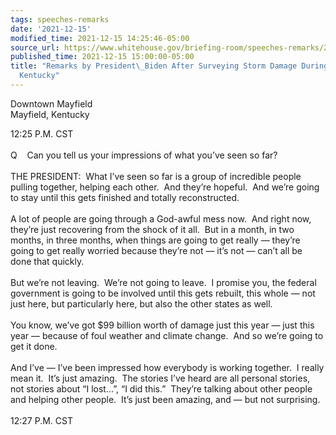 ```yaml
---
tags: speeches-remarks
date: '2021-12-15'
modified_time: 2021-12-15 14:25:46-05:00
source_url: https://www.whitehouse.gov/briefing-room/speeches-remarks/2021/12/15/remarks-by-president-biden-after-surveying-storm-damage-during-tour-of-mayfield-kentucky/
published_time: 2021-12-15 15:00:00-05:00
title: "Remarks by President\_Biden After Surveying Storm Damage During Tour of Mayfield,\_\
  Kentucky"
---
```

 
Downtown Mayfield  
Mayfield, Kentucky

12:25 P.M. CST  
   
Q    Can you tell us your impressions of what you’ve seen so far?  
   
THE PRESIDENT:  What I’ve seen so far is a group of incredible people
pulling together, helping each other.  And they’re hopeful.  And we’re
going to stay until this gets finished and totally reconstructed.   
   
A lot of people are going through a God-awful mess now.  And right now,
they’re just recovering from the shock of it all.  But in a month, in
two months, in three months, when things are going to get really —
they’re going to get really worried because they’re not — it’s not —
can’t all be done that quickly.   
   
But we’re not leaving.  We’re not going to leave.  I promise you, the
federal government is going to be involved until this gets rebuilt, this
whole — not just here, but particularly here, but also the other states
as well.  
   
You know, we’ve got $99 billion worth of damage just this year — just
this year — because of foul weather and climate change.  And so we’re
going to get it done.  
   
And I’ve — I’ve been impressed how everybody is working together.  I
really mean it.  It’s just amazing.  The stories I’ve heard are all
personal stories, not stories about “I lost…”, “I did this.”  They’re
talking about other people and helping other people.  It’s just been
amazing, and — but not surprising.  
   
12:27 P.M. CST

